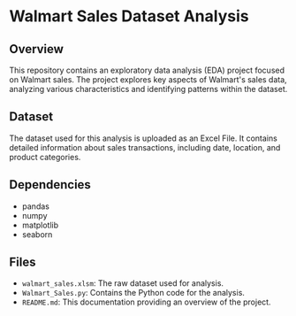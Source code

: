 # Walmart Sales Dataset Analysis

## Overview
This repository contains an exploratory data analysis (EDA) project focused on Walmart sales. The project explores key aspects of Walmart's sales data, analyzing various characteristics and identifying patterns within the dataset.

## Dataset
The dataset used for this analysis is uploaded as an Excel File. It contains detailed information about sales transactions, including date, location, and product categories.

## Dependencies
- pandas
- numpy
- matplotlib
- seaborn

## Files
- `walmart_sales.xlsm`: The raw dataset used for analysis.
- `Walmart_Sales.py`: Contains the Python code for the analysis.
- `README.md`: This documentation providing an overview of the project.
